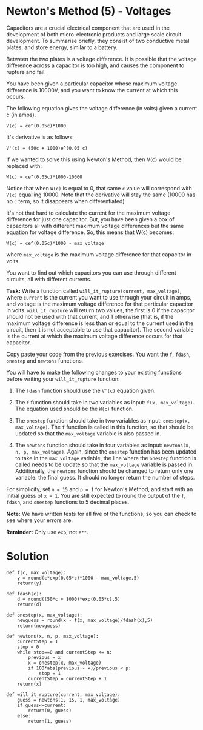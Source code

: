 # Newton's Method (5) - Voltages

Capacitors are a crucial electrical component that are used in the development of both micro-electronic products and large scale circuit development. To summarise briefly, they consist of two conductive metal plates, and store energy, similar to a battery. 

Between the two plates is a voltage difference. It is possible that the voltage difference across a capacitor is too high, and causes the component to rupture and fail.  

You have been given a particular capacitor whose maximum voltage difference is 10000V, and you want to know the current at which this occurs.

The following equation gives the voltage difference (in volts) given a current c (in amps). 

`V(c) = ce^(0.05c)*1000`

It's derivative is as follows:

`V'(c) = (50c + 1000)e^(0.05 c)`

If we wanted to solve this using Newton's Method, then V(c) would be replaced with:

`W(c) = ce^(0.05c)*1000-10000`

Notice that when `W(c)` is equal to 0, that same `c` value will correspond with `V(c)` equalling 10000. Note that the derivative will stay the same (10000 has no `c` term, so it disappears when differentiated).

It's not that hard to calculate the current for the maximum voltage difference for just one capacitor. But, you have been given a box of capacitors all with different maximum voltage differences but the same equation for voltage difference. So, this means that W(c) becomes:

`W(c) = ce^(0.05c)*1000 - max_voltage`

where `max_voltage` is the maximum voltage difference for that capacitor in volts. 

You want to find out which capacitors you can use through different circuits, all with different currents. 

**Task:** Write a function called `will_it_rupture(current, max_voltage)`, where `current` is the current you want to use through your circuit in amps, and voltage is the maximum voltage difference for that particular capacitor in volts. `will_it_rupture` will return two values, the first is 0 if the capacitor should not be used with that current, and 1 otherwise (that is, if the maximum voltage difference is less than or equal to the current used in the circuit, then it is not acceptable to use that capacitor). The second variable is the current at which the maximum voltage difference occurs for that capacitor. 

Copy paste your code from the previous exercises. You want the `f`, `fdash`, `onestep` and `newtons` functions.

You will have to make the following changes to your existing functions before writing your `will_it_rupture` function:

1. The `fdash` function should use the `V'(c)` equation given.

2. The `f` function should take in two variables as input: `f(x, max_voltage)`. The equation used should be the `W(c)` function. 

3. The `onestep` function should take in two variables as input: `onestep(x, max_voltage)`. The `f` function is called in this function, so that should be updated so that the `max_voltage` variable is also passed in.

4. The `newtons` function should take in four variables as input: `newtons(x, n, p, max_voltage)`. Again, since the `onestep` function has been updated to take in the `max_voltage` variable, the line where the `onestep` function is called needs to be update so that the `max_voltage` variable is passed in. Additionally, the `newtons` function should be changed to return only one variable: the final guess. It should no longer return the number of steps.  

For simplicity, set `n = 15` and `p = 1` for Newton's Method, and start with an initial guess of `x = 1`. You are still expected to round the output of the `f`, `fdash`, and `onestep` functions to 5 decimal places.

**Note:** We have written tests for all five of the functions, so you can check to see where your errors are. 

**Reminder:** Only use `exp`, not `e**`.

# Solution


```
def f(c, max_voltage):
    y = round(c*exp(0.05*c)*1000 - max_voltage,5)
    return(y)
    
def fdash(c):
    d = round((50*c + 1000)*exp(0.05*c),5)
    return(d)
    
def onestep(x, max_voltage):
    newguess = round(x - f(x, max_voltage)/fdash(x),5)
    return(newguess)
    
def newtons(x, n, p, max_voltage):
    currentStep = 1
    stop = 0
    while stop==0 and currentStep <= n:
        previous = x
        x = onestep(x, max_voltage)
        if 100*abs(previous - x)/previous < p:
            stop = 1
        currentStep = currentStep + 1
    return(x)
    
def will_it_rupture(current, max_voltage):
    guess = newtons(1, 15, 1, max_voltage)
    if guess<=current:
        return(0, guess)
    else:
        return(1, guess)
    
    
```
